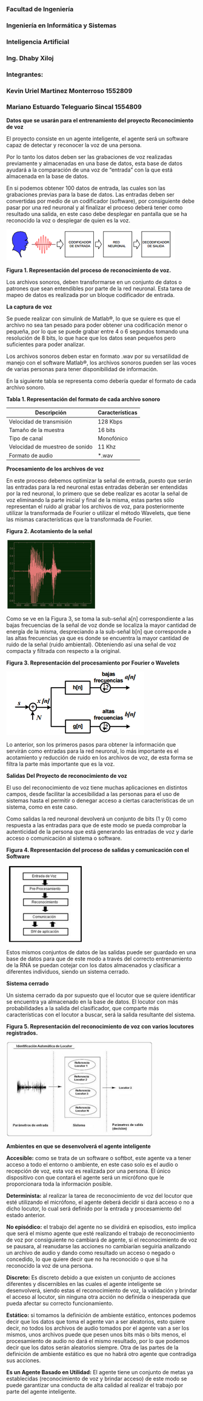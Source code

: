 

 
 
 
 

### Facultad de Ingeniería
### Ingeniería en Informática y Sistemas

### Inteligencia Artificial
### Ing. Dhaby Xiloj
 
### Integrantes:
### Kevin Uriel Martinez Monterroso 1552809
### Mariano Estuardo Teleguario Sincal 1554809

 
**Datos que se usarán para el entrenamiento del proyecto Reconocimiento de voz**

El proyecto consiste en un agente inteligente, el agente será un software capaz de detectar y reconocer la voz de una persona.

Por lo tanto los datos deben ser las grabaciones de voz realizadas previamente y almacenadas en una base de datos, esta base de datos ayudará a la comparación de una voz de “entrada” con la que está almacenada en la base de datos.

En si podemos obtener 100 datos de entrada, las cuales son las grabaciones previas para la base de datos. Las entradas deben ser convertidas por medio de un codificador (software), por consiguiente debe pasar por una red neuronal y al finalizar el proceso deberá tener como resultado una salida, en este caso debe desplegar en pantalla que se ha reconocido la voz o desplegar de quien es la voz.

![](https://github.com/EstuardoTS/ReconocimientoVozIA/blob/master/Documentacion/imagenes%20documentacion/ModeloProceso.PNG)

**Figura 1. Representación del proceso de reconocimiento de voz.**

Los archivos sonoros, deben transformarse en un conjunto de datos o patrones que sean entendibles por parte de la red neuronal. Esta tarea de mapeo de datos es realizada por un bloque codificador de entrada.

**La captura de voz**

Se puede realizar con simulink de Matlab®, lo que se quiere es que el archivo no sea tan pesado para poder obtener una codificación menor o pequeña, por lo que se puede grabar entre 4 o 6 segundos tomando una resolución de 8 bits, lo que hace que los datos sean pequeños pero suficientes para poder analizar.

Los archivos sonoros deben estar en formato .wav por su versatilidad de manejo con el software Matlab®,  los archivos sonoros pueden ser las voces de varias personas para tener disponibilidad de información.

En la siguiente tabla se representa como debería quedar el formato de cada archivo sonoro.

**Tabla 1. Representación del formato de cada archivo sonoro**

|Descripción  |  Características  |
| ------------  |  ---------------  |
|Velocidad de transmisión          |  128 Kbps      |
|Tamaño de la muestra	           |  16 bits       |
|Tipo de canal	                   |  Monofónico   | 
|Velocidad de muestreo de sonido   |  11 Khz        |
|Formato de audio	           |  *.wav        |

**Procesamiento de los archivos de voz**

En este proceso debemos optimizar la señal de entrada, puesto que serán las entradas para la red neuronal estas entradas deberán ser entendidas por la red neuronal, lo primero que se debe realizar es acotar la señal de voz eliminando la parte inicial y final de la misma, estas partes sólo representan el ruido al grabar los archivos de voz, para posteriormente utilizar la transformada de Fourier o utilizar el método Wavelets, que tiene las mismas características que la transformada de Fourier.

**Figura 2. Acotamiento de la señal**

![](https://github.com/EstuardoTS/ReconocimientoVozIA/blob/master/Documentacion/imagenes%20documentacion/acotamiento.PNG)

Como se ve en la Figura 3, se toma la sub-señal a[n] correspondiente a las bajas frecuencias de la señal de voz donde se localiza la mayor cantidad de energía de la misma, despreciando a la sub-señal b[n] que corresponde a las altas frecuencias ya que es donde se encuentra la mayor cantidad de ruido de la señal (ruido ambiental). Obteniendo así una señal de voz compacta y filtrada con respecto a la original.

**Figura 3. Representación del procesamiento por Fourier o Wavelets**

![](https://github.com/EstuardoTS/ReconocimientoVozIA/blob/master/Documentacion/imagenes%20documentacion/Frecuencias.PNG) 

Lo anterior, son los primeros pasos para obtener la información que servirán como entradas para la red neuronal, lo más importante es el acotamiento y reducción de ruido en los archivos de voz, de esta forma se filtra la parte más importante que es la voz.

**Salidas Del Proyecto de reconocimiento de voz**

El uso del reconocimiento de voz tiene muchas aplicaciones en distintos campos, desde facilitar la accesibilidad a las personas para el uso de sistemas hasta el permitir o denegar acceso a ciertas características de un sistema, como en este caso.

Como salidas la red neuronal devolverá un conjunto de bits (1 y 0) como respuesta a las entradas para que de este modo se pueda comprobar la autenticidad de la persona que está generando las entradas de voz y darle acceso o comunicación al sistema o software.

**Figura 4. Representación del proceso de salidas y comunicación con el Software**

![](https://github.com/EstuardoTS/ReconocimientoVozIA/blob/master/Documentacion/imagenes%20documentacion/salidasycomunicacion.PNG)

Estos mismos conjuntos de datos de las salidas puede ser guardado en una base de datos para que de este modo a través del correcto entrenamiento de la RNA se puedan cotejar con los datos almacenados y clasificar a diferentes individuos, siendo un sistema cerrado.

**Sistema cerrado**

Un sistema cerrado da por supuesto que el locutor que se quiere identificar se encuentra ya almacenado en la base de datos. El locutor con más probabilidades a la salida del clasificador, que comparte más características con el locutor a buscar, será la salida resultante del sistema.

**Figura 5. Representación del reconocimiento de voz con varios locutores registrados.**

![](https://github.com/EstuardoTS/ReconocimientoVozIA/blob/master/Documentacion/imagenes%20documentacion/proceso.PNG)

**Ambientes en que se desenvolverá el agente inteligente**

**Accesible:** como se trata de un software o softbot, este agente va a tener acceso a todo el entorno o ambiente, en este caso solo es el audio o recepción de voz, esta voz es realizada por una persona. El único dispositivo con que contará el agente será un micrófono que le proporcionara toda la información posible.

**Determinista:** al realizar la tarea de reconocimiento de voz del locutor que esté utilizando el micrófono, el agente deberá decidir si dará acceso o no a dicho locutor, lo cual será definido por la entrada y procesamiento del estado anterior.

**No episódico:** el trabajo del agente no se dividirá en episodios, esto implica que será el mismo agente que esté realizando el trabajo de reconocimiento de voz por consiguiente no cambiará de agente, si el reconocimiento de voz se pausara, al reanudarse las acciones no cambiarían seguiría analizando un archivo de audio y dando como resultado un acceso o negado o concedido, lo que quiere decir que no ha reconocido o que sí ha reconocido la voz de una persona.

**Discreto:** Es discreto debido a que existen un conjunto de acciones diferentes y discernibles en las cuales el agente inteligente se desenvolverá, siendo estas el reconocimiento de voz, la validación y brindar el acceso al locutor, sin ninguna otra acción no definida o inesperada que pueda afectar su correcto funcionamiento.

**Estático:** si tomamos la definición de ambiente estático, entonces podemos decir que los datos que toma el agente van a ser aleatorios, esto quiere decir, no todos los archivos de audio tomados por el agente van a ser los mismos, unos archivos puede que pesen unos bits más o bits menos, el procesamiento de audio no dará el mismo resultado, por lo que podemos decir que los datos serán aleatorios siempre. Otra de las partes de la definición de ambiente estático es que no habrá otro agente que contradiga sus acciones.

**Es un Agente Basado en Utilidad:** El agente tiene un conjunto de metas ya establecidas (reconocimiento de voz y brindar acceso) de este modo se puede garantizar una conducta de alta calidad al realizar el trabajo por parte del agente inteligente.
